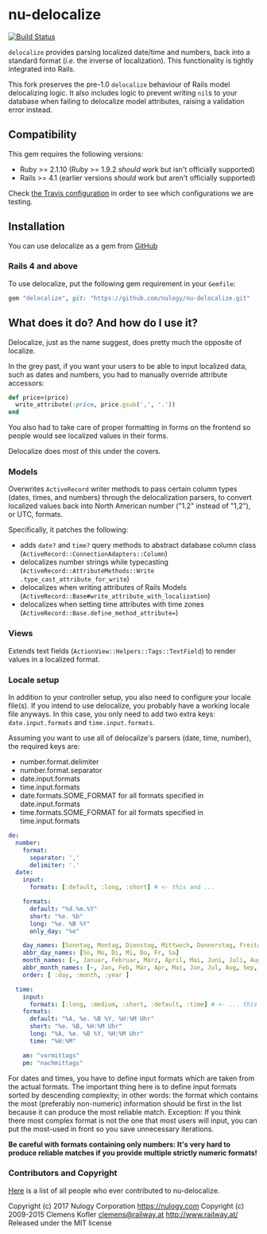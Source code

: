 # nu-delocalize

[![Build Status](https://travis-ci.org/nulogy/nu-delocalize.svg?branch=master)](https://travis-ci.org/nulogy/nu-delocalize)

`delocalize` provides parsing localized date/time and numbers, back into a standard format (*i.e.* the inverse of localization). This functionality is tightly integrated into Rails.

This fork preserves the pre-1.0 `delocalize` behaviour of Rails model delocalizing logic. It also includes logic to prevent writing `nil`s to your database when failing to delocalize model attributes, raising a validation error instead.

## Compatibility

This gem requires the following versions:

* Ruby >= 2.1.10 (Ruby >= 1.9.2 *should* work but isn't officially supported)
* Rails >= 4.1 (earlier versions *should* work but aren't officially supported)

Check [the Travis configuration](https://github.com/nulogy/nu-delocalize/blob/master/.travis.yml) in order to see which configurations we are testing.

## Installation

You can use delocalize as a gem from [GitHub](https://github.com/nulogy/nu-delocalize)

### Rails 4 and above

To use delocalize, put the following gem requirement in your `Gemfile`:

```ruby
gem "delocalize", git: "https://github.com/nulogy/nu-delocalize.git"
```

## What does it do? And how do I use it?

Delocalize, just as the name suggest, does pretty much the opposite of localize.

In the grey past, if you want your users to be able to input localized data, such as dates and numbers, you had to manually override attribute accessors:

```ruby
def price=(price)
  write_attribute(:price, price.gsub(',', '.'))
end
```

You also had to take care of proper formatting in forms on the frontend so people would see localized values in their forms.

Delocalize does most of this under the covers.

### Models

Overwrites `ActiveRecord` writer methods to pass certain column types (dates, times, and numbers) through the delocalization parsers, to convert localized values back into North American number ("1.2" instead of "1,2"), or UTC, formats.

Specifically, it patches the following:

- adds `date?` and `time?` query methods to abstract database column class (`ActiveRecord::ConnectionAdapters::Column`)
- delocalizes number strings while typecasting (`ActiveRecord::AttributeMethods::Write
.type_cast_attribute_for_write`)
- delocalizes when writing attributes of Rails Models (`ActiveRecord::Base#write_attribute_with_localization`)
- delocalizes when setting time attributes with time zones (`ActiveRecord::Base.define_method_attribute=`)

### Views

Extends text fields (`ActionView::Helpers::Tags::TextField`) to render values in a localized format.

### Locale setup

In addition to your controller setup, you also need to configure your locale file(s). If you intend to use delocalize, you probably have a working locale file anyways. In this case, you only need to add two extra keys: `date.input.formats` and `time.input.formats`.

Assuming you want to use all of delocalize's parsers (date, time, number), the required keys are:
* number.format.delimiter
* number.format.separator
* date.input.formats
* time.input.formats
* date.formats.SOME_FORMAT for all formats specified in date.input.formats
* time.formats.SOME_FORMAT for all formats specified in time.input.formats

```yml
de:
  number:
    format:
      separator: ','
      delimiter: '.'
  date:
    input:
      formats: [:default, :long, :short] # <- this and ...

    formats:
      default: "%d.%m.%Y"
      short: "%e. %b"
      long: "%e. %B %Y"
      only_day: "%e"

    day_names: [Sonntag, Montag, Dienstag, Mittwoch, Donnerstag, Freitag, Samstag]
    abbr_day_names: [So, Mo, Di, Mi, Do, Fr, Sa]
    month_names: [~, Januar, Februar, März, April, Mai, Juni, Juli, August, September, Oktober, November, Dezember]
    abbr_month_names: [~, Jan, Feb, Mär, Apr, Mai, Jun, Jul, Aug, Sep, Okt, Nov, Dez]
    order: [ :day, :month, :year ]

  time:
    input:
      formats: [:long, :medium, :short, :default, :time] # <- ... this are the only non-standard keys
    formats:
      default: "%A, %e. %B %Y, %H:%M Uhr"
      short: "%e. %B, %H:%M Uhr"
      long: "%A, %e. %B %Y, %H:%M Uhr"
      time: "%H:%M"

    am: "vormittags"
    pm: "nachmittags"
```

For dates and times, you have to define input formats which are taken from the actual formats. The important thing here is to define input formats sorted by descending complexity; in other words: the format which contains the most (preferably non-numeric) information should be first in the list because it can produce the most reliable match. Exception: If you think there most complex format is not the one that most users will input, you can put the most-used in front so you save unnecessary iterations.

**Be careful with formats containing only numbers: It's very hard to produce reliable matches if you provide multiple strictly numeric formats!**

### Contributors and Copyright

[Here](https://github.com/nulogy/nu-delocalize/graphs/contributors) is a list of all people who ever contributed to nu-delocalize.

Copyright (c) 2017 Nulogy Corporation <https://nulogy.com>
Copyright (c) 2009-2015 Clemens Kofler <clemens@railway.at>
<http://www.railway.at/>
Released under the MIT license
